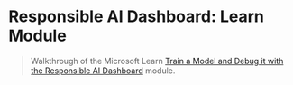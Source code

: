 # Responsible AI Dashboard: Learn Module

> Walkthrough of the Microsoft Learn [Train a Model and Debug it with the Responsible AI Dashboard](https://learn.microsoft.com/en-us/training/modules/train-model-debug-with-responsible-ai-dashboard-azure-machine-learning/) module.